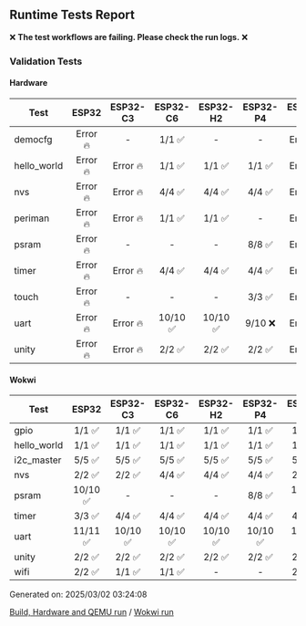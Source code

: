 ## Runtime Tests Report

:x: **The test workflows are failing. Please check the run logs.** :x:

### Validation Tests

#### Hardware

Test|ESP32|ESP32-C3|ESP32-C6|ESP32-H2|ESP32-P4|ESP32-S2|ESP32-S3
-|:-:|:-:|:-:|:-:|:-:|:-:|:-:
democfg|Error :fire:|-|1/1 :white_check_mark:|-|-|Error :fire:|Error :fire:
hello_world|Error :fire:|Error :fire:|1/1 :white_check_mark:|1/1 :white_check_mark:|1/1 :white_check_mark:|Error :fire:|Error :fire:
nvs|Error :fire:|Error :fire:|4/4 :white_check_mark:|4/4 :white_check_mark:|4/4 :white_check_mark:|Error :fire:|Error :fire:
periman|Error :fire:|Error :fire:|1/1 :white_check_mark:|1/1 :white_check_mark:|-|Error :fire:|Error :fire:
psram|Error :fire:|-|-|-|8/8 :white_check_mark:|Error :fire:|Error :fire:
timer|Error :fire:|Error :fire:|4/4 :white_check_mark:|4/4 :white_check_mark:|4/4 :white_check_mark:|Error :fire:|Error :fire:
touch|Error :fire:|-|-|-|3/3 :white_check_mark:|Error :fire:|Error :fire:
uart|Error :fire:|Error :fire:|10/10 :white_check_mark:|10/10 :white_check_mark:|9/10 :x:|Error :fire:|Error :fire:
unity|Error :fire:|Error :fire:|2/2 :white_check_mark:|2/2 :white_check_mark:|2/2 :white_check_mark:|Error :fire:|Error :fire:
#### Wokwi

Test|ESP32|ESP32-C3|ESP32-C6|ESP32-H2|ESP32-P4|ESP32-S2|ESP32-S3
-|:-:|:-:|:-:|:-:|:-:|:-:|:-:
gpio|1/1 :white_check_mark:|1/1 :white_check_mark:|1/1 :white_check_mark:|1/1 :white_check_mark:|1/1 :white_check_mark:|1/1 :white_check_mark:|1/1 :white_check_mark:
hello_world|1/1 :white_check_mark:|1/1 :white_check_mark:|1/1 :white_check_mark:|1/1 :white_check_mark:|1/1 :white_check_mark:|1/1 :white_check_mark:|1/1 :white_check_mark:
i2c_master|5/5 :white_check_mark:|5/5 :white_check_mark:|5/5 :white_check_mark:|5/5 :white_check_mark:|5/5 :white_check_mark:|5/5 :white_check_mark:|5/5 :white_check_mark:
nvs|2/2 :white_check_mark:|2/2 :white_check_mark:|4/4 :white_check_mark:|4/4 :white_check_mark:|4/4 :white_check_mark:|2/2 :white_check_mark:|3/3 :white_check_mark:
psram|10/10 :white_check_mark:|-|-|-|8/8 :white_check_mark:|10/10 :white_check_mark:|10/10 :white_check_mark:
timer|3/3 :white_check_mark:|4/4 :white_check_mark:|4/4 :white_check_mark:|4/4 :white_check_mark:|4/4 :white_check_mark:|4/4 :white_check_mark:|4/4 :white_check_mark:
uart|11/11 :white_check_mark:|10/10 :white_check_mark:|10/10 :white_check_mark:|10/10 :white_check_mark:|10/10 :white_check_mark:|10/10 :white_check_mark:|10/10 :white_check_mark:
unity|2/2 :white_check_mark:|2/2 :white_check_mark:|2/2 :white_check_mark:|2/2 :white_check_mark:|2/2 :white_check_mark:|2/2 :white_check_mark:|2/2 :white_check_mark:
wifi|2/2 :white_check_mark:|1/1 :white_check_mark:|1/1 :white_check_mark:|-|-|2/2 :white_check_mark:|3/3 :white_check_mark:


Generated on: 2025/03/02 03:24:08

[Build, Hardware and QEMU run](https://github.com/espressif/arduino-esp32/actions/runs/13611173395) / [Wokwi run](https://github.com/espressif/arduino-esp32/actions/runs/13611541005)
